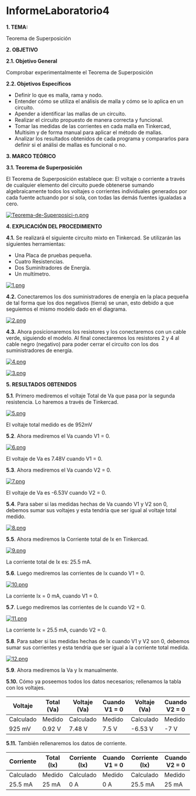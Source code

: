 # InformeLaboratorio4
**1. TEMA:**

Teorema de Superposición

**2. OBJETIVO**

**2.1. Objetivo General**

Comprobar experimentalmente el Teorema de Superposición

**2.2. Objetivos Específicos**

- Definir lo que es malla, rama y nodo.
- Entender cómo se utiliza el análisis de malla y cómo se lo aplica en un circuito.
- Apender a identificar las mallas de un circuito.
- Realizar el circuito propuesto de manera correcta y funcional.
- Tomar las medidas de las corrientes en cada malla en Tinkercad, Multisim y de forma manual para aplicar el método de mallas.
- Analizar los resultados obtenidos de cada programa y compararlos para definir si el análisi de mallas es funcional o no.


**3. MARCO TEÓRICO**

**3.1. Teorema de Superposición**

El Teorema de Superposición establece que: El voltaje o corriente a través de cualquier elemento del circuito puede obtenerse sumando algebraicamente todos los voltajes o corrientes individuales generados por cada fuente actuando por sí sola, con todas las demás fuentes igualadas a cero.

[![Teorema-de-Superposici-n.png](https://i.postimg.cc/mgG5f5hY/Teorema-de-Superposici-n.png)](https://postimg.cc/PP241KWJ)

**4. EXPLICACIÓN DEL PROCEDIMIENTO**

**4.1.** Se realizará el siguiente circuito mixto en Tinkercad. Se utilizarán las siguientes herramientas:

- Una Placa de pruebas pequeña.
- Cuatro Resistencias.
- Dos Suminitradores de Energía.
- Un multímetro.

[![1.png](https://i.postimg.cc/HnqPLSzC/1.png)](https://postimg.cc/1VKKCrbW)

**4.2.** Conectaremos los dos suministradores de energía en la placa pequeña de tal forma que los dos negativos (tierra) se unan, esto debido a que seguiemos el mismo modelo dado en el diagrama.

[![2.png](https://i.postimg.cc/76gNVxMj/2.png)](https://postimg.cc/k6g8MPHy)

**4.3.** Ahora posicionaremos los resistores y los conectaremos con un cable verde, siguiendo el modelo. Al final conectaremos los resistores 2 y 4 al cable negro (negativo) para poder cerrar el circuito con los dos suministradores de energía.

[![4.png](https://i.postimg.cc/P5gZFgxH/4.png)](https://postimg.cc/fVvJVgmq)

[![3.png](https://i.postimg.cc/8zJM4pTw/3.png)](https://postimg.cc/VJwJLcrb)

**5. RESULTADOS OBTENIDOS**

**5.1**. Primero mediremos el voltaje Total de Va que pasa por la segunda resistencia. Lo haremos a través de Tinkercad.

[![5.png](https://i.postimg.cc/sD4QjMwM/5.png)](https://postimg.cc/CzdLJxy0)

El voltaje total medido es de 952mV

**5.2**. Ahora mediremos el Va cuando V1 = 0.

[![6.png](https://i.postimg.cc/HkvJffkn/6.png)](https://postimg.cc/tsPC6vPG)

El voltaje de Va es 7.48V cuando V1 = 0.

**5.3**. Ahora mediremos el Va cuando V2 = 0.

[![7.png](https://i.postimg.cc/m2M8ZyHT/7.png)](https://postimg.cc/SJSWD8dP)

El voltaje de Va es -6.53V cuando V2 = 0.

**5.4**. Para saber si las medidas hechas de Va cuando V1 y V2 son 0, debemos sumar sus voltajes y esta tendria que ser igual al voltaje total medido.

[![8.png](https://i.postimg.cc/fyLzMbL9/8.png)](https://postimg.cc/R6k5R4wS)

**5.5**. Ahora mediremos la Corriente total de Ix en Tinkercad.

[![9.png](https://i.postimg.cc/Jzk17nNf/9.png)](https://postimg.cc/jDRVZRkc)

La corriente total de Ix es: 25.5 mA.

**5.6**. Luego mediremos las corrientes de Ix cuando V1 = 0.

[![10.png](https://i.postimg.cc/pX16GJFv/10.png)](https://postimg.cc/KRBf4Lfp)

La corriente Ix = 0 mA, cuando V1 = 0.

**5.7**. Luego mediremos las corrientes de Ix cuando V2 = 0.

[![11.png](https://i.postimg.cc/7ZhybLgH/11.png)](https://postimg.cc/Tpzs4f7F)

La corriente Ix = 25.5 mA, cuando V2 = 0.

**5.8**. Para saber si las medidas hechas de Ix cuando V1 y V2 son 0, debemos sumar sus corrientes y esta tendria que ser igual a la corriente total medida.

[![12.png](https://i.postimg.cc/rpYGcfqy/12.png)](https://postimg.cc/zLKHFSL4)

**5.9**. Ahora mediremos la Va y Ix manualmente.

**5.10.** Cómo ya poseemos todos los datos necesarios; rellenamos la tabla con los voltajes.

| Voltaje   | Total (Va)  | Voltaje (Va)   |Cuando V1 = 0  |Voltaje (Va) |Cuando V2 = 0 |
| ------------ | ------------ | ------------ | ------------ | ------------ | ------------ |
| Calculado | Medido  | Calculado  | Medido  | Calculado  | Medido  |
| 925 mV  | 0.92 V  | 7.48 V  | 7.5 V  |-6.53 V  |-7 V  |

**5.11.** También rellenaremos los datos de corriente.

| Corriente   | Total (Ix)  | Corriente (Ix)   |Cuando V1 = 0  |Corriente (Ix) |Cuando V2 = 0 |
| ------------ | ------------ | ------------ | ------------ | ------------ | ------------ |
| Calculado | Medido  | Calculado  | Medido  | Calculado  | Medido  |
| 25.5 mA  | 25 mA  | 0 A  | 0 A  |25.5 mA  |25 mA  |
